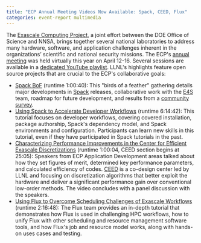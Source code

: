 ```yaml
---
title: "ECP Annual Meeting Videos Now Available: Spack, CEED, Flux"
categories: event-report multimedia
---
```


The [Exascale Computing Project](https://www.exascaleproject.org/), a joint effort between the DOE Office of Science and NNSA, brings together several national laboratories to address many hardware, software, and application challenges inherent in the organizations’ scientific and national security missions. The ECP's [annual meeting](https://ecpannualmeeting.com/overview.php) was held virtually this year on April 12-16. Several sessions are available in a [dedicated YouTube playlist](https://www.youtube.com/playlist?list=PLF590mYJUDzLEalO05fJHX99cbbUOd-1e). LLNL's highlights feature open source projects that are crucial to the ECP's collaborative goals:

* [Spack BoF](https://www.youtube.com/watch?v=BDriIk5oTbY&list=PLF590mYJUDzLEalO05fJHX99cbbUOd-1e&index=4) (runtime 1:00:40): This "birds of a feather" gathering details major developments in [Spack](https://spack.io/) releases, collaborative work with the [E4S](https://e4s-project.github.io/) team, roadmap for future development, and results from a [community survey](https://spack.io/spack-user-survey-2020/).
* [Using Spack to Accelerate Developer Workflows](https://www.youtube.com/watch?v=RlczUgwFCJg&list=PLF590mYJUDzLEalO05fJHX99cbbUOd-1e&index=9) (runtime 6:14:42): This tutorial focuses on developer workflows, covering covered installation, package authorship, Spack's dependency model, and Spack environments and configuration. Participants can learn new skills in this tutorial, even if they have participated in Spack tutorials in the past.
* [Characterizing Performance Improvements in the Center for Efficient Exascale Discretizations](https://www.youtube.com/watch?v=w6bo48SaINU&list=PLF590mYJUDzLEalO05fJHX99cbbUOd-1e&index=7) (runtime 1:00:04, CEED section begins at 25:05): Speakers from ECP Application Development areas talked about how they set figures of merit, determined key performance parameters, and calculated efficiency of codes. [CEED](https://ceed.exascaleproject.org/) is a co-design center led by LLNL and focusing on discretization algorithms that better exploit the hardware and deliver a significant performance gain over conventional low-order methods. The video concludes with a panel discussion with the speakers.
* [Using Flux to Overcome Scheduling Challenges of Exascale Workflows](https://www.youtube.com/watch?v=DKVXNiz2F04) (runtime 2:16:48): The Flux team provides an in-depth tutorial that demonstrates how Flux is used in challenging HPC workflows, how to unify Flux with other scheduling and resource management software tools, and how Flux's job and resource model works, along with hands-on uses cases and testing.
